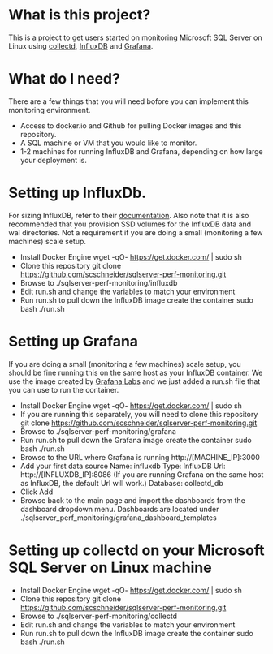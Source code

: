 # What is this project?

This is a project to get users started on monitoring Microsoft SQL Server on Linux using [collectd](https://collectd.org/), [InfluxDB](https://www.influxdata.com/) and [Grafana](https://grafana.com/).

# What do I need?

There are a few things that you will need bofore you can implement this monitoring environment.

- Access to docker.io and Github for pulling Docker images and this repository.
- A SQL machine or VM that you would like to monitor.
- 1-2 machines for running InfluxDB and Grafana, depending on how large your deployment is.

# Setting up InfluxDb.

For sizing InfluxDB, refer to their [documentation](https://docs.influxdata.com/influxdb/v1.2/guides/hardware_sizing/#general-hardware-guidelines-for-a-single-node). Also note that it is also recommended that you provision SSD volumes for the InfluxDB data and wal directories. Not a requirement if you are doing a small (monitoring a few machines) scale setup.

- Install Docker Engine
  wget -qO- https://get.docker.com/ | sudo sh
- Clone this repository
  git clone https://github.com/scschneider/sqlserver-perf-monitoring.git
- Browse to ./sqlserver-perf-monitoring/influxdb
- Edit run.sh and change the variables to match your environment
- Run run.sh to pull down the InfluxDB image create the container
  sudo bash ./run.sh
  
# Setting up Grafana

If you are doing a small (monitoring a few machines) scale setup, you should be fine running this on the same host as your InfluxDB container. We use the image created by [Grafana Labs](http://docs.grafana.org/installation/docker/) and we just added a run.sh file that you can use to run the container.

- Install Docker Engine
  wget -qO- https://get.docker.com/ | sudo sh
- If you are running this separately, you will need to clone this repository
  git clone https://github.com/scschneider/sqlserver-perf-monitoring.git
- Browse to ./sqlserver-perf-monitoring/grafana
- Run run.sh to pull down the Grafana image create the container
  sudo bash ./run.sh
- Browse to the URL where Grafana is running http://[MACHINE_IP]:3000
- Add your first data source
   Name: influxdb
   Type: InfluxDB
   Url: http://[INFLUXDB_IP]:8086 (If you are running Grafana on the same host as InfluxDB, the default Url will work.)
   Database: collectd_db
- Click Add
- Browse back to the main page and import the dashboards from the dashboard dropdown menu.
  Dashboards are located under ./sqlserver_perf_monitoring/grafana_dashboard_templates
  
# Setting up collectd on your Microsoft SQL Server on Linux machine

- Install Docker Engine
  wget -qO- https://get.docker.com/ | sudo sh
- Clone this repository
  git clone https://github.com/scschneider/sqlserver-perf-monitoring.git
- Browse to ./sqlserver-perf-monitoring/collectd
- Edit run.sh and change the variables to match your environment
- Run run.sh to pull down the InfluxDB image create the container
  sudo bash ./run.sh

